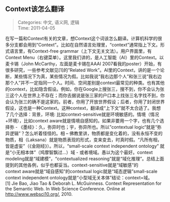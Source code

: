 Context该怎么翻译
---
    
> Categories: 中文, 语义网, 逻辑  
> Time: 2011-04-05
    
在写一篇和Context有关的文章，想Context这个词该怎么翻译。计算机科学的很多分支都会用到“Context”。比如在自然语言处理里，“context”通常指上下文。形式语言里，有Context-free grammar（上下文无关文法）。用户界面里，有Context Menu（右键菜单）。这里我们讲的，是人工智能（AI）里的Context。以麦卡锡（John McCarthy，左面是麦卡锡在AAAI 2007看我的poster）开始，有很多研究，一些参考文献见[1]的”Related Work”。AI里的Context，讲的是一个论断，某些情况下为真，某些情况为假。比如我说“我右边那个人”和张三说“我右边那个人”并不一定指同一个人。时间、空间差别是context最常见的种类。也有其他的context，比如隐含假设。例如，你在Google上搜张三，搜不到，你不会认为张三这个人在世界上不存在；而你去据说是张三家的户口本上找张三名字找不到，你会认为张三的确不是这家的。前者，你用了开放世界假设；后者，你用了封闭世界假设，这也是一种Context。这种context，翻译成“上下文”就不太合适了。我想了几个选择：背景，环境: 比如context-sensitive就是环境敏感的。情境（情况+环境），比如context aware就是情境自感知的。如果非要用一个字，也有几个选择弥 - 《墨经》：久，弥异时也；宇，弥异所也。所以”contextual logic“就是“弥异逻辑”？怎么听着怪怪的。相 – 佛教里讲，物质都是变化着的，没有永恒不变的物质，相（Laksana）就是物质表现的形式，变来变去，时真时假。“凡所有相，皆是虚妄”（《金刚经》）。所以，“small-scale context independent ontology” 就是“小无相本体”（鸠摩智飘过…）域 - 或者境域。愚以为这个最好。context modeling就是“域建模”，“contextualized reasoning”就是“域化推理”。总结上面提到的其他各例，似乎也都妥当。context-sensitive就是“域敏感”的context aware就是“域自感知”的contextual logic就是“域态逻辑”small-scale context independent ontology就是“小型域无关本体”结论：context=域。[1] Jie Bao, Jiao Tao & Deborah L. McGuinness. Context Representation for the Semantic Web. In Web Science Conference. Online at http://www.websci10.org/, 2010.      
    